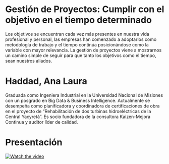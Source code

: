 # Gestión de Proyectos: Cumplir con el objetivo en el tiempo determinado
Los objetivos se encuentran cada vez más presentes en nuestra vida profesional y personal, las empresas han comenzado a adoptarlos como metodología de trabajo y el tiempo continúa posicionándose como la variable con mayor relevancia. La gestión de proyectos viene a mostrarnos un camino simple de seguir para que tanto los objetivos como el tiempo, sean nuestros aliados.
# Haddad, Ana Laura
Graduada como Ingeniera Industrial en la Universidad Nacional de Misiones con un posgrado en Big Data & Business Intelligence. Actualmente se desempeña como planificadora y coordinadora de certificaciones de obra en el proyecto de “Rehabilitación de dos turbinas hidroeléctricas de la Central Yacyretá”. Es socio fundadora de la consultora Kaizen-Mejora Continua y auditor líder de calidad. 
# Presentación
 [![Watch the video](https://img.youtube.com/vi/2n4hbtjSQQg/maxresdefault.jpg)](https://www.youtube.com/watch?v=2n4hbtjSQQg)
